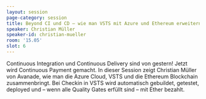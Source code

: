```yaml
---
layout: session
page-category: session
title: Beyond CI und CD – wie man VSTS mit Azure und Ethereum erweitern kann
speaker: Christian Müller
speaker-id: christian-mueller
room: '15.05'
slot: 6
---
```


Continuous Integration und Continuous Delivery sind von gestern! Jetzt wird Continuous Payment gemacht. In dieser Session zeigt Christian Müller von Avanade, wie man die Azure Cloud, VSTS und die Ethereum Blockchain zusammenbringt. Bei Checkin in VSTS wird automatisch gebuildet, getestet, deployed und – wenn alle Quality Gates erfüllt sind – mit Ether bezahlt.